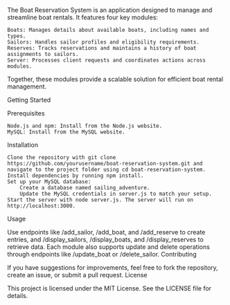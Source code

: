 The Boat Reservation System is an application designed to manage and streamline boat rentals. It features four key modules:

    Boats: Manages details about available boats, including names and types.
    Sailors: Handles sailor profiles and eligibility requirements.
    Reserves: Tracks reservations and maintains a history of boat assignments to sailors.
    Server: Processes client requests and coordinates actions across modules.

Together, these modules provide a scalable solution for efficient boat rental management.

Getting Started

Prerequisites

    Node.js and npm: Install from the Node.js website.
    MySQL: Install from the MySQL website.

Installation

    Clone the repository with git clone https://github.com/yourusername/boat-reservation-system.git and navigate to the project folder using cd boat-reservation-system.
    Install dependencies by running npm install.
    Set up your MySQL database:
        Create a database named sailing_adventure.
        Update the MySQL credentials in server.js to match your setup.
    Start the server with node server.js. The server will run on http://localhost:3000.

Usage

Use endpoints like /add_sailor, /add_boat, and /add_reserve to create entries, and /display_sailors, /display_boats, and /display_reserves to retrieve data. Each module also supports update and delete operations through endpoints like /update_boat or /delete_sailor.
Contributing

If you have suggestions for improvements, feel free to fork the repository, create an issue, or submit a pull request.
License

This project is licensed under the MIT License. See the LICENSE file for details.

